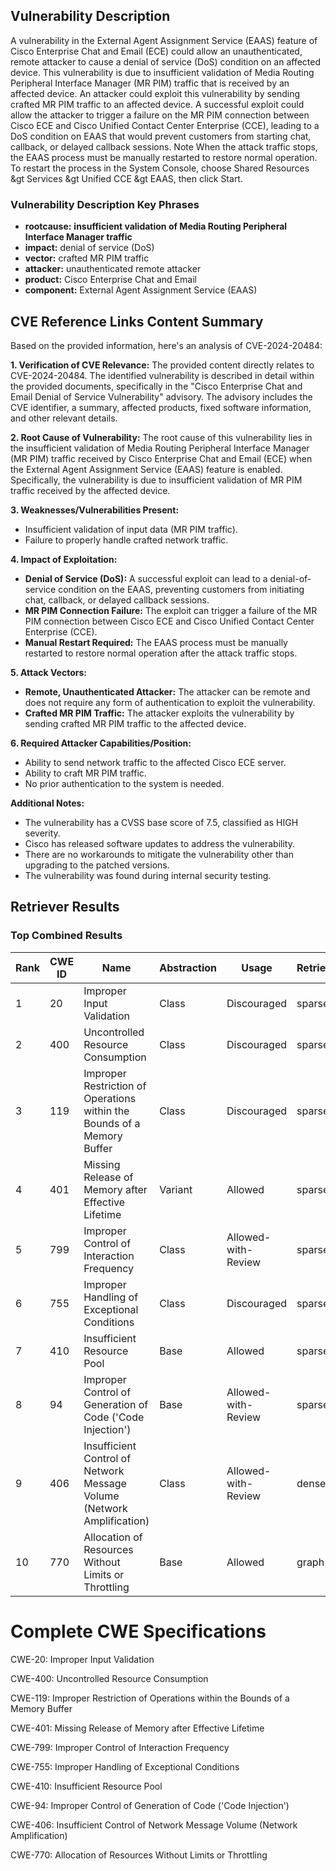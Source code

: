 ## Vulnerability Description
A vulnerability in the External Agent Assignment Service (EAAS) feature of Cisco Enterprise Chat and Email (ECE) could allow an unauthenticated, remote attacker to cause a denial of service (DoS) condition on an affected device. This vulnerability is due to insufficient validation of Media Routing Peripheral Interface Manager (MR PIM) traffic that is received by an affected device. An attacker could exploit this vulnerability by sending crafted MR PIM traffic to an affected device. A successful exploit could allow the attacker to trigger a failure on the MR PIM connection between Cisco ECE and Cisco Unified Contact Center Enterprise (CCE), leading to a DoS condition on EAAS that would prevent customers from starting chat, callback, or delayed callback sessions. Note When the attack traffic stops, the EAAS process must be manually restarted to restore normal operation. To restart the process in the System Console, choose Shared Resources &gt Services &gt Unified CCE &gt EAAS, then click Start.

### Vulnerability Description Key Phrases
- **rootcause:** **insufficient validation of Media Routing Peripheral Interface Manager traffic**
- **impact:** denial of service (DoS)
- **vector:** crafted MR PIM traffic
- **attacker:** unauthenticated remote attacker
- **product:** Cisco Enterprise Chat and Email
- **component:** External Agent Assignment Service (EAAS)

## CVE Reference Links Content Summary
Based on the provided information, here's an analysis of CVE-2024-20484:

**1. Verification of CVE Relevance:**
The provided content directly relates to CVE-2024-20484. The identified vulnerability is described in detail within the provided documents, specifically in the "Cisco Enterprise Chat and Email Denial of Service Vulnerability" advisory. The advisory includes the CVE identifier, a summary, affected products, fixed software information, and other relevant details.

**2. Root Cause of Vulnerability:**
The root cause of this vulnerability lies in the insufficient validation of Media Routing Peripheral Interface Manager (MR PIM) traffic received by Cisco Enterprise Chat and Email (ECE) when the External Agent Assignment Service (EAAS) feature is enabled. Specifically, the vulnerability is due to insufficient validation of MR PIM traffic received by the affected device.

**3. Weaknesses/Vulnerabilities Present:**
- Insufficient validation of input data (MR PIM traffic).
- Failure to properly handle crafted network traffic.

**4. Impact of Exploitation:**
- **Denial of Service (DoS):** A successful exploit can lead to a denial-of-service condition on the EAAS, preventing customers from initiating chat, callback, or delayed callback sessions.
- **MR PIM Connection Failure:** The exploit can trigger a failure of the MR PIM connection between Cisco ECE and Cisco Unified Contact Center Enterprise (CCE).
- **Manual Restart Required:** The EAAS process must be manually restarted to restore normal operation after the attack traffic stops.

**5. Attack Vectors:**
- **Remote, Unauthenticated Attacker:** The attacker can be remote and does not require any form of authentication to exploit the vulnerability.
- **Crafted MR PIM Traffic:** The attacker exploits the vulnerability by sending crafted MR PIM traffic to the affected device.

**6. Required Attacker Capabilities/Position:**
- Ability to send network traffic to the affected Cisco ECE server.
- Ability to craft MR PIM traffic.
- No prior authentication to the system is needed.

**Additional Notes:**
- The vulnerability has a CVSS base score of 7.5, classified as HIGH severity.
- Cisco has released software updates to address the vulnerability.
- There are no workarounds to mitigate the vulnerability other than upgrading to the patched versions.
- The vulnerability was found during internal security testing.

## Retriever Results

### Top Combined Results

| Rank | CWE ID | Name | Abstraction | Usage  | Retrievers | Individual Scores |
|------|--------|------|-------------|-------|------------|-------------------|
| 1 | 20 | Improper Input Validation | Class | Discouraged | sparse | 0.925 |
| 2 | 400 | Uncontrolled Resource Consumption | Class | Discouraged | sparse | 0.888 |
| 3 | 119 | Improper Restriction of Operations within the Bounds of a Memory Buffer | Class | Discouraged | sparse | 0.851 |
| 4 | 401 | Missing Release of Memory after Effective Lifetime | Variant | Allowed | sparse | 0.838 |
| 5 | 799 | Improper Control of Interaction Frequency | Class | Allowed-with-Review | sparse | 0.837 |
| 6 | 755 | Improper Handling of Exceptional Conditions | Class | Discouraged | sparse | 0.825 |
| 7 | 410 | Insufficient Resource Pool | Base | Allowed | sparse | 0.815 |
| 8 | 94 | Improper Control of Generation of Code ('Code Injection') | Base | Allowed-with-Review | sparse | 0.813 |
| 9 | 406 | Insufficient Control of Network Message Volume (Network Amplification) | Class | Allowed-with-Review | dense | 0.561 |
| 10 | 770 | Allocation of Resources Without Limits or Throttling | Base | Allowed | graph | 0.003 |



# Complete CWE Specifications

CWE-20: Improper Input Validation

CWE-400: Uncontrolled Resource Consumption

CWE-119: Improper Restriction of Operations within the Bounds of a Memory Buffer

CWE-401: Missing Release of Memory after Effective Lifetime

CWE-799: Improper Control of Interaction Frequency

CWE-755: Improper Handling of Exceptional Conditions

CWE-410: Insufficient Resource Pool

CWE-94: Improper Control of Generation of Code ('Code Injection')

CWE-406: Insufficient Control of Network Message Volume (Network Amplification)

CWE-770: Allocation of Resources Without Limits or Throttling